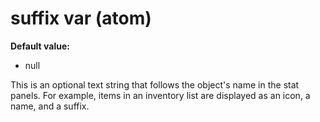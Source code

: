 # suffix var (atom)
**Default value:**
*   null


This is an optional text string that follows the object\'s name
in the stat panels. For example, items in an inventory list are
displayed as an icon, a name, and a suffix.
